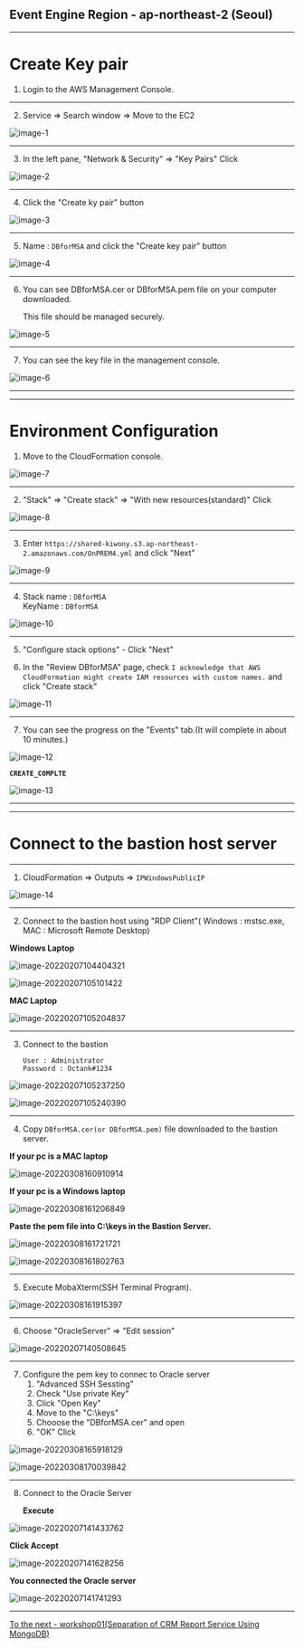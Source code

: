 ## Event Engine Region - ap-northeast-2 (Seoul)

---



# Create Key pair

1. Login to the AWS Management Console.

---

2. Service => Search window => Move to the EC2

![image-1](images/image-1.png)

---

3. In the left pane, "Network & Security" => "Key Pairs" Click

![image-2](images/image-2.png)

---

4. Click the "Create ky pair" button

![image-3](images/image-3.png)

---

5. Name : `DBforMSA` and click the "Create key pair" button

![image-4](images/image-4.png)

---

6. You can see DBforMSA.cer or DBforMSA.pem file on your computer downloaded.

   This file should be managed securely.

![image-5](images/image-5.png)

---

7. You can see the key file in the management console.

![image-6](images/image-6.png)



---

---

# Environment Configuration

1. Move to the CloudFormation console.

![image-7](images/image-7.png)

---

2. "Stack" => "Create stack" => "With new resources(standard)"  Click

![image-8](images/image-8.png)

---

3. Enter `https://shared-kiwony.s3.ap-northeast-2.amazonaws.com/OnPREM4.yml` and click "Next"

![image-9](images/image-9.png)

---

4. Stack name : `DBforMSA`   
   KeyName : `DBforMSA`

![image-10](images/image-10.png)

---

5. "Configure stack options" - Click "Next"

6. In the "Review DBforMSA" page, check `I acknowledge that AWS CloudFormation might create IAM resources with custom names.` and click "Create stack"

![image-11](images/image-11.png)

---

7. You can see the progress on the "Events" tab.(It will complete in about 10 minutes.)

![image-12](images/image-12.png)



**`CREATE_COMPLTE`**

![image-13](images/image-13.png)

---

---

# Connect to the bastion host server

---

1. CloudFormation => Outputs => `IPWindowsPublicIP`

![image-14](images/image-14.png)

---

2. Connect to the bastion host using "RDP Client"( Windows : mstsc.exe, MAC : Microsoft Remote Desktop)

**Windows Laptop**

![image-20220207104404321](images/image-20220207104404321.png)

![image-20220207105101422](images/image-20220207105101422.png)



**MAC Laptop**

![image-20220207105204837](images/image-20220207105204837.png)

---

3. Connect to the bastion 

   ```
   User : Administrator
   Password : Octank#1234
   ```

   

![image-20220207105237250](images/image-20220207105237250.png)



![image-20220207105240390](images/image-20220207105240390.png)

---

4. Copy `DBforMSA.cer(or DBforMSA.pem)` file downloaded to the bastion server.

**If your pc is a MAC laptop**

![image-20220308160910914](images/image-20220308160910914.png)



**If your pc is a Windows laptop**

![image-20220308161206849](images/image-20220308161206849.png)



**Paste the pem file into C:\keys in the Bastion Server.**



![image-20220308161721721](images/image-20220308161721721.png)

![image-20220308161802763](images/image-20220308161802763.png)

---

5. Execute MobaXterm(SSH Terminal Program).

![image-20220308161915397](images/image-20220308161915397.png)



---

6. Choose "OracleServer" =>  "Edit session"

![image-20220207140508645](images/image-20220207140508645.png)

---

7. Configure the pem key to connec to Oracle server
   1. "Advanced SSH Sessting"
   2. Check "Use private Key"
   3. Click "Open Key"
   4. Move to the "C:\keys"
   5. Chooose the "DBforMSA.cer" and open
   6. "OK" Click

![image-20220308165918129](images/image-20220308165918129.png)



![image-20220308170039842](images/image-20220308170039842.png)

---

8. Connect to the Oracle Server

   **Execute**

![image-20220207141433762](images/image-20220207141433762.png)

**Click Accept**

![image-20220207141628256](images/image-20220207141628256.png)



**You connected the Oracle server**

![image-20220207141741293](images/image-20220207141741293.png)



---

[To the next - workshop01(Separation of CRM Report Service Using MongoDB) ](../workshop01/index.en.md) 
